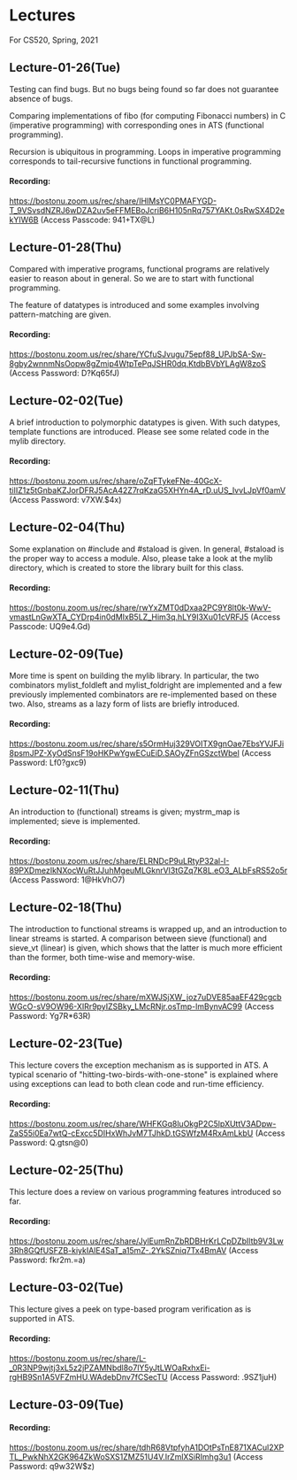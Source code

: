 # Lectures

For CS520, Spring, 2021

## Lecture-01-26(Tue)

Testing can find bugs. But no bugs being found so far does not
guarantee absence of bugs.

Comparing implementations of fibo (for computing Fibonacci numbers)
in C (imperative programming) with corresponding ones in ATS (functional
programming).

Recursion is ubiquitous in programming. Loops in imperative programming
corresponds to tail-recursive functions in functional programming.

#### Recording:

https://bostonu.zoom.us/rec/share/IHIMsYC0PMAFYGD-T_9VSvsdNZRJ6wDZA2uv5eFFMEBoJcriB6H105nRq757YAKt.0sRwSX4D2ekYIW6B (Access Passcode: 941+TX@L)

## Lecture-01-28(Thu)

Compared with imperative programs, functional programs are relatively
easier to reason about in general. So we are to start with functional
programming.

The feature of datatypes is introduced and some examples involving pattern-matching
are given.

#### Recording:

https://bostonu.zoom.us/rec/share/YCfuSJvugu75epf88_UPJbSA-Sw-8gby2wnnmNsOopw8gZmip4WtpTePqJSHR0dq.KtdbBVbYLAgW8zoS (Access Password: D?Kq65fJ) 

## Lecture-02-02(Tue)

A brief introduction to polymorphic datatypes is given. With such
datypes, template functions are introduced. Please see some related code in the mylib directory.

#### Recording:

https://bostonu.zoom.us/rec/share/oZqFTykeFNe-40GcX-tiIIZ1z5tGnbaKZJorDFRJ5AcA42Z7rqKzaG5XHYn4A_rD.uUS_IvvLJpVf0amV (Access Password: v7XW.$4x)

## Lecture-02-04(Thu)

Some explanation on #include and #staload is given. In general, #staload is the proper way to access
a module. Also, please take a look at the mylib directory, which is created to store the library built
for this class.

#### Recording:

https://bostonu.zoom.us/rec/share/rwYxZMT0dDxaa2PC9Y8lt0k-WwV-vmastLnGwXTA_CYDrp4in0dMIxB5LZ_Him3q.hLY9I3Xu01cVRFJ5 (Access Passcode: UQ9e4.Gd)

## Lecture-02-09(Tue)

More time is spent on building the mylib library. In particular, the
two combinators mylist_foldleft and mylist_foldright are implemented
and a few previously implemented combinators are re-implemented based
on these two. Also, streams as a lazy form of lists are briefly introduced.
  
#### Recording:

https://bostonu.zoom.us/rec/share/s5OrmHuj329VOITX9gnOae7EbsYVJFJi8psmJPZ-XyOdSnsF19oHKPwYgwECuEiD.SAOyZFnGSzctWbel (Access Password: Lf0?gxc9)

## Lecture-02-11(Thu)

An introduction to (functional) streams is given; mystrm_map is implemented; sieve is implemented.

#### Recording:

https://bostonu.zoom.us/rec/share/ELRNDcP9uLRtyP32al-I-89PXDmezIkNXocWuRtJJuhMgeuMLGknrVI3tGZq7K8L.eO3_ALbFsRS52o5r (Access Password: 1@HkVhO7)

## Lecture-02-18(Thu)

The introduction to functional streams is wrapped up, and an
introduction to linear streams is started.  A comparison between sieve
(functional) and sieve_vt (linear) is given, which shows that the
latter is much more efficient than the former, both time-wise and
memory-wise.

#### Recording:

https://bostonu.zoom.us/rec/share/mXWJSjXW_joz7uDVE85aaEF429cgcbWGcO-sV9OW96-XIRr9pyIZSBky_LMcRNjr.osTmp-lmBynvAC99 (Access Password: Yg7R*63R) 

## Lecture-02-23(Tue)

This lecture covers the exception mechanism as is supported in ATS. A
typical scenario of "hitting-two-birds-with-one-stone" is explained
where using exceptions can lead to both clean code and run-time efficiency.

#### Recording:

https://bostonu.zoom.us/rec/share/WHFKGq8luOkgP2C5lpXUttV3ADpw-ZaS55i0Ea7wtQ-cExcc5DIHxWhJvM7TJhkD.tGSWfzM4RxAmLkbU (Access Password: Q.gtsn@0)

## Lecture-02-25(Thu)

This lecture does a review on various programming features introduced so far.

#### Recording:

https://bostonu.zoom.us/rec/share/JylEumRnZbRDBHrKrLCpDZbIltb9V3Lw3Rh8GQfUSFZB-kiykIAlE4SaT_a15mZ-.2YkSZniq7Tx4BmAV (Access Password: fkr2m.=a)

## Lecture-03-02(Tue)

This lecture gives a peek on type-based program verification as is supported in ATS.

#### Recording:

https://bostonu.zoom.us/rec/share/L-_0R3NP9wjtj3xL5z2jPZAMNbdl8o7lY5yJtLWOaRxhxEi-rgHB9Sn1A5VFZmHU.WAdebDnv7fCSecTU (Access Password: .9SZ1juH)

## Lecture-03-09(Tue)

#### Recording:

https://bostonu.zoom.us/rec/share/tdhR68VtpfyhA1DOtPsTnE871XACul2XPTL_PwkNhX2GK964ZkWoSXS1ZMZ51U4V.IrZmlXSiRImhg3u1 (Access Password: q9w32W$z)
